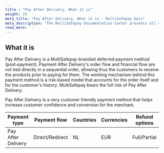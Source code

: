 ```yaml
---
title : "Pay After Delivery, What it is"
weight: 20
meta_title: "Pay After Delivery, What it is - MultiSafepay Docs"
meta_description: "The MultiSafepay Documentation Center presents all relevant information about our Plugins and API. You can also find support pages for Payment Methods, Tools and General Questions as well as the contact details of our Support and Integration Teams."
read_more: '.'
---
```

## What it is
Pay After Delivery is a MultiSafepay-branded deferred payment method (post-payment). Payment After Delivery's order flow and financial flow are not tied directly in a sequential order, allowing thus the customers to receive the products prior to paying for them. The working mechanism behind this payment method is a risk-based model that accounts for the order itself and for the customer's history. MultiSafepay bears the full risk of Pay After Delivery.

Pay After Delivery is a very customer friendly payment method that helps increase customer confidence and conversion for the merchant.

| Payment type   | Payment flow     | Countries | Currencies | Refund options  | Recurring   | Chargebacks   |
|----------------|-------------------|-----------|------------|------------------|------------|---------------|
|Pay After Delivery|Direct/Redirect|NL|EUR|Full/Partial|No|No|
